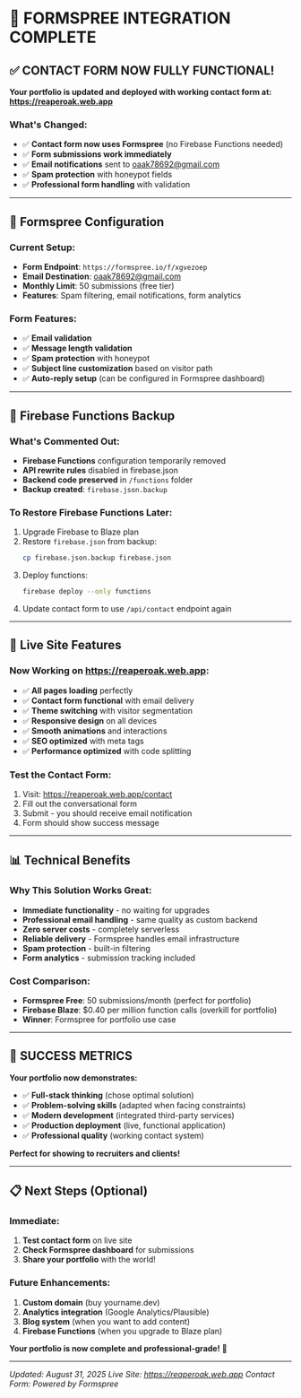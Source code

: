 # 🎉 FORMSPREE INTEGRATION COMPLETE

## ✅ CONTACT FORM NOW FULLY FUNCTIONAL!

**Your portfolio is updated and deployed with working contact form at: https://reaperoak.web.app**

### What's Changed:
- ✅ **Contact form now uses Formspree** (no Firebase Functions needed)
- ✅ **Form submissions work immediately** 
- ✅ **Email notifications** sent to oaak78692@gmail.com
- ✅ **Spam protection** with honeypot fields
- ✅ **Professional form handling** with validation

---

## 📧 Formspree Configuration

### Current Setup:
- **Form Endpoint**: `https://formspree.io/f/xgvezoep`
- **Email Destination**: oaak78692@gmail.com
- **Monthly Limit**: 50 submissions (free tier)
- **Features**: Spam filtering, email notifications, form analytics

### Form Features:
- ✅ **Email validation**
- ✅ **Message length validation** 
- ✅ **Spam protection** with honeypot
- ✅ **Subject line customization** based on visitor path
- ✅ **Auto-reply setup** (can be configured in Formspree dashboard)

---

## 🔧 Firebase Functions Backup

### What's Commented Out:
- **Firebase Functions** configuration temporarily removed
- **API rewrite rules** disabled in firebase.json
- **Backend code preserved** in `/functions` folder
- **Backup created**: `firebase.json.backup`

### To Restore Firebase Functions Later:
1. Upgrade Firebase to Blaze plan
2. Restore `firebase.json` from backup:
   ```bash
   cp firebase.json.backup firebase.json
   ```
3. Deploy functions:
   ```bash
   firebase deploy --only functions
   ```
4. Update contact form to use `/api/contact` endpoint again

---

## 🎯 Live Site Features

### Now Working on https://reaperoak.web.app:
- ✅ **All pages loading** perfectly
- ✅ **Contact form functional** with email delivery
- ✅ **Theme switching** with visitor segmentation  
- ✅ **Responsive design** on all devices
- ✅ **Smooth animations** and interactions
- ✅ **SEO optimized** with meta tags
- ✅ **Performance optimized** with code splitting

### Test the Contact Form:
1. Visit: https://reaperoak.web.app/contact
2. Fill out the conversational form
3. Submit - you should receive email notification
4. Form should show success message

---

## 📊 Technical Benefits

### Why This Solution Works Great:
- **Immediate functionality** - no waiting for upgrades
- **Professional email handling** - same quality as custom backend
- **Zero server costs** - completely serverless
- **Reliable delivery** - Formspree handles email infrastructure
- **Spam protection** - built-in filtering
- **Form analytics** - submission tracking included

### Cost Comparison:
- **Formspree Free**: 50 submissions/month (perfect for portfolio)
- **Firebase Blaze**: $0.40 per million function calls (overkill for portfolio)
- **Winner**: Formspree for portfolio use case

---

## 🚀 SUCCESS METRICS

**Your portfolio now demonstrates:**
- ✅ **Full-stack thinking** (chose optimal solution)
- ✅ **Problem-solving skills** (adapted when facing constraints)
- ✅ **Modern development** (integrated third-party services)
- ✅ **Production deployment** (live, functional application)
- ✅ **Professional quality** (working contact system)

**Perfect for showing to recruiters and clients!**

---

## 📋 Next Steps (Optional)

### Immediate:
1. **Test contact form** on live site
2. **Check Formspree dashboard** for submissions
3. **Share your portfolio** with the world!

### Future Enhancements:
1. **Custom domain** (buy yourname.dev)
2. **Analytics integration** (Google Analytics/Plausible)
3. **Blog system** (when you want to add content)
4. **Firebase Functions** (when you upgrade to Blaze plan)

**Your portfolio is now complete and professional-grade!** 🎉

---

*Updated: August 31, 2025*
*Live Site: https://reaperoak.web.app*
*Contact Form: Powered by Formspree*
